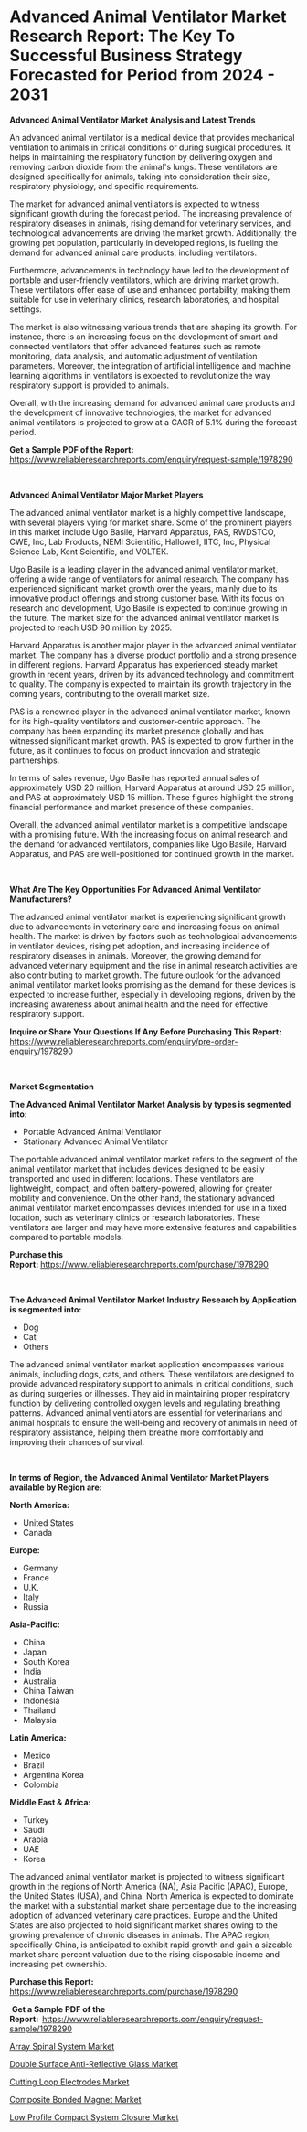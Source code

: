 <p><h1>Advanced Animal Ventilator Market Research Report: The Key To Successful Business Strategy Forecasted for Period from 2024 - 2031</h1></p><p><strong>Advanced Animal Ventilator Market Analysis and Latest Trends</strong></p>
<p><p>An advanced animal ventilator is a medical device that provides mechanical ventilation to animals in critical conditions or during surgical procedures. It helps in maintaining the respiratory function by delivering oxygen and removing carbon dioxide from the animal's lungs. These ventilators are designed specifically for animals, taking into consideration their size, respiratory physiology, and specific requirements.</p><p>The market for advanced animal ventilators is expected to witness significant growth during the forecast period. The increasing prevalence of respiratory diseases in animals, rising demand for veterinary services, and technological advancements are driving the market growth. Additionally, the growing pet population, particularly in developed regions, is fueling the demand for advanced animal care products, including ventilators.</p><p>Furthermore, advancements in technology have led to the development of portable and user-friendly ventilators, which are driving market growth. These ventilators offer ease of use and enhanced portability, making them suitable for use in veterinary clinics, research laboratories, and hospital settings.</p><p>The market is also witnessing various trends that are shaping its growth. For instance, there is an increasing focus on the development of smart and connected ventilators that offer advanced features such as remote monitoring, data analysis, and automatic adjustment of ventilation parameters. Moreover, the integration of artificial intelligence and machine learning algorithms in ventilators is expected to revolutionize the way respiratory support is provided to animals.</p><p>Overall, with the increasing demand for advanced animal care products and the development of innovative technologies, the market for advanced animal ventilators is projected to grow at a CAGR of 5.1% during the forecast period.</p></p>
<p><strong>Get a Sample PDF of the Report:&nbsp;</strong> <a href="https://www.reliableresearchreports.com/enquiry/request-sample/1978290">https://www.reliableresearchreports.com/enquiry/request-sample/1978290</a></p>
<p>&nbsp;</p>
<p><strong>Advanced Animal Ventilator Major Market Players</strong></p>
<p><p>The advanced animal ventilator market is a highly competitive landscape, with several players vying for market share. Some of the prominent players in this market include Ugo Basile, Harvard Apparatus, PAS, RWDSTCO, CWE, Inc, Lab Products, NEMI Scientific, Hallowell, IITC, Inc, Physical Science Lab, Kent Scientific, and VOLTEK.</p><p>Ugo Basile is a leading player in the advanced animal ventilator market, offering a wide range of ventilators for animal research. The company has experienced significant market growth over the years, mainly due to its innovative product offerings and strong customer base. With its focus on research and development, Ugo Basile is expected to continue growing in the future. The market size for the advanced animal ventilator market is projected to reach USD 90 million by 2025.</p><p>Harvard Apparatus is another major player in the advanced animal ventilator market. The company has a diverse product portfolio and a strong presence in different regions. Harvard Apparatus has experienced steady market growth in recent years, driven by its advanced technology and commitment to quality. The company is expected to maintain its growth trajectory in the coming years, contributing to the overall market size.</p><p>PAS is a renowned player in the advanced animal ventilator market, known for its high-quality ventilators and customer-centric approach. The company has been expanding its market presence globally and has witnessed significant market growth. PAS is expected to grow further in the future, as it continues to focus on product innovation and strategic partnerships.</p><p>In terms of sales revenue, Ugo Basile has reported annual sales of approximately USD 20 million, Harvard Apparatus at around USD 25 million, and PAS at approximately USD 15 million. These figures highlight the strong financial performance and market presence of these companies.</p><p>Overall, the advanced animal ventilator market is a competitive landscape with a promising future. With the increasing focus on animal research and the demand for advanced ventilators, companies like Ugo Basile, Harvard Apparatus, and PAS are well-positioned for continued growth in the market.</p></p>
<p>&nbsp;</p>
<p><strong>What Are The Key Opportunities For Advanced Animal Ventilator Manufacturers?</strong></p>
<p><p>The advanced animal ventilator market is experiencing significant growth due to advancements in veterinary care and increasing focus on animal health. The market is driven by factors such as technological advancements in ventilator devices, rising pet adoption, and increasing incidence of respiratory diseases in animals. Moreover, the growing demand for advanced veterinary equipment and the rise in animal research activities are also contributing to market growth. The future outlook for the advanced animal ventilator market looks promising as the demand for these devices is expected to increase further, especially in developing regions, driven by the increasing awareness about animal health and the need for effective respiratory support.</p></p>
<p><strong>Inquire or Share Your Questions If Any Before Purchasing This Report:</strong> <a href="https://www.reliableresearchreports.com/enquiry/pre-order-enquiry/1978290">https://www.reliableresearchreports.com/enquiry/pre-order-enquiry/1978290</a></p>
<p>&nbsp;</p>
<p><strong>Market Segmentation</strong></p>
<p><strong>The Advanced Animal Ventilator Market Analysis by types is segmented into:</strong></p>
<p><ul><li>Portable Advanced Animal Ventilator</li><li>Stationary Advanced Animal Ventilator</li></ul></p>
<p><p>The portable advanced animal ventilator market refers to the segment of the animal ventilator market that includes devices designed to be easily transported and used in different locations. These ventilators are lightweight, compact, and often battery-powered, allowing for greater mobility and convenience. On the other hand, the stationary advanced animal ventilator market encompasses devices intended for use in a fixed location, such as veterinary clinics or research laboratories. These ventilators are larger and may have more extensive features and capabilities compared to portable models.</p></p>
<p><strong>Purchase this Report:&nbsp;</strong><a href="https://www.reliableresearchreports.com/purchase/1978290">https://www.reliableresearchreports.com/purchase/1978290</a></p>
<p>&nbsp;</p>
<p><strong>The Advanced Animal Ventilator Market Industry Research by Application is segmented into:</strong></p>
<p><ul><li>Dog</li><li>Cat</li><li>Others</li></ul></p>
<p><p>The advanced animal ventilator market application encompasses various animals, including dogs, cats, and others. These ventilators are designed to provide advanced respiratory support to animals in critical conditions, such as during surgeries or illnesses. They aid in maintaining proper respiratory function by delivering controlled oxygen levels and regulating breathing patterns. Advanced animal ventilators are essential for veterinarians and animal hospitals to ensure the well-being and recovery of animals in need of respiratory assistance, helping them breathe more comfortably and improving their chances of survival.</p></p>
<p>&nbsp;</p>
<p><strong>In terms of Region, the Advanced Animal Ventilator Market Players available by Region are:</strong></p>
<p>
    <p> <strong> North America: </strong>
        <ul>
            <li>United States</li>
            <li>Canada</li>
        </ul>
        </p> 
    <p> <strong> Europe: </strong>
        <ul>
            <li>Germany</li>
            <li>France</li>
            <li>U.K.</li>
            <li>Italy</li>
            <li>Russia</li>
        </ul>
        </p> 
    <p> <strong> Asia-Pacific: </strong>
        <ul>
            <li>China</li>
            <li>Japan</li>
            <li>South Korea</li>
            <li>India</li>
            <li>Australia</li>
            <li>China Taiwan</li>
            <li>Indonesia</li>
            <li>Thailand</li>
            <li>Malaysia</li>
        </ul>
        </p> 
    <p> <strong> Latin America: </strong>
        <ul>
            <li>Mexico</li>
            <li>Brazil</li>
            <li>Argentina Korea</li>
            <li>Colombia</li>
        </ul>
        </p> 
    <p> <strong> Middle East & Africa: </strong>
        <ul>
            <li>Turkey</li>
            <li>Saudi</li>
            <li>Arabia</li>
            <li>UAE</li>
            <li>Korea</li>
        </ul>
    </p>
    </p>
<p><p>The advanced animal ventilator market is projected to witness significant growth in the regions of North America (NA), Asia Pacific (APAC), Europe, the United States (USA), and China. North America is expected to dominate the market with a substantial market share percentage due to the increasing adoption of advanced veterinary care practices. Europe and the United States are also projected to hold significant market shares owing to the growing prevalence of chronic diseases in animals. The APAC region, specifically China, is anticipated to exhibit rapid growth and gain a sizeable market share percent valuation due to the rising disposable income and increasing pet ownership.</p></p>
<p><strong>Purchase this Report: </strong><a href="https://www.reliableresearchreports.com/purchase/1978290">https://www.reliableresearchreports.com/purchase/1978290</a></p>
<p>&nbsp;<strong>Get a Sample PDF of the Report:&nbsp;&nbsp;</strong><a href="https://www.reliableresearchreports.com/enquiry/request-sample/1978290">https://www.reliableresearchreports.com/enquiry/request-sample/1978290</a></p>
<p><strong></strong></p>
<p><p><a href="https://github.com/dziulagalemab/Market-Research-Report-List-2/blob/main/array-spinal-system-market.md">Array Spinal System Market</a></p><p><a href="https://medium.com/p/56c1dd916af2/edit">Double Surface Anti-Reflective Glass Market</a></p><p><a href="https://github.com/jonneygiverf/Market-Research-Report-List-2/blob/main/cutting-loop-electrodes-market.md">Cutting Loop Electrodes Market</a></p><p><a href="https://medium.com/p/238b5927e912/edit">Composite Bonded Magnet Market</a></p><p><a href="https://medium.com/p/5e18e8b8e3f0/edit">Low Profile Compact System Closure Market</a></p></p>